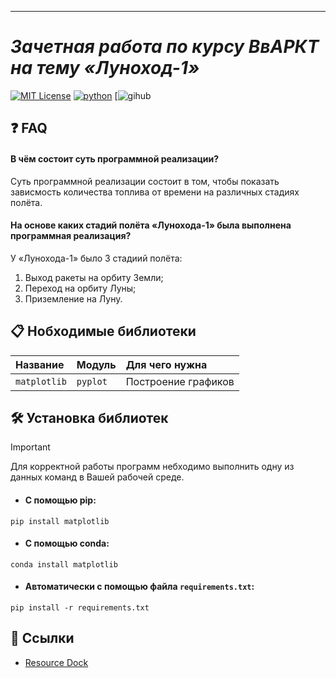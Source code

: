 ---
# _Зачетная работа по курсу ВвАРКТ на тему «Луноход-1»_
[![MIT License](https://img.shields.io/badge/MIT-LICENSE-red?style=for-the-badge&labelColor=white)](https://choosealicense.com/licenses/mit/)
[![python](https://img.shields.io/badge/Python-3.11.4-yellow?style=for-the-badge&logo=python&logoColor=white&labelColor=blue)](https://www.python.org/downloads/)
[![gihub](https://img.shields.io/badge/matv3ykaa-matv3ykaa?style=for-the-badge&logo=GitHub&logoColor=black&labelColor=pink&color=black&link=https%3A%2F%2Fgithub.com%2Fmatv3ykaa)

## ❓ FAQ

#### В чём состоит суть программной реализации?

Суть программной реализации состоит в том, чтобы показать зависмость количества топлива от времени на различных стадиях полёта.

#### На основе каких стадий полёта «Лунохода-1» была выполнена программная реализация?

У «Лунохода-1» было 3 стадиий полёта:
1. Выход ракеты на орбиту Земли;
2. Переход на орбиту Луны;
3. Приземление на Луну.

## 📋 Нобходимые библиотеки
| Название     | Модуль   |    Для чего нужна   |
| :----------- | :------- | :------------------ |
| `matplotlib` | `pyplot` | Построение графиков |

## 🛠️ Установка библиотек
> [!IMPORTANT]  
> Для корректной работы программ небходимо выполнить одну из данных команд в Вашей рабочей среде.
- #### С помощью pip:
```
pip install matplotlib
```
- #### С помощью conda:
```
conda install matplotlib
```
- #### Автоматически с помощью файла `requirements.txt`:
```
pip install -r requirements.txt
```
## 🔗 Ссылки
- [Resource Dock](https://docs.google.com/document/d/1ijbliiQDuWv82LZRNR8_xXNfqQRsLWGklXxbIRIdllM/edit)
